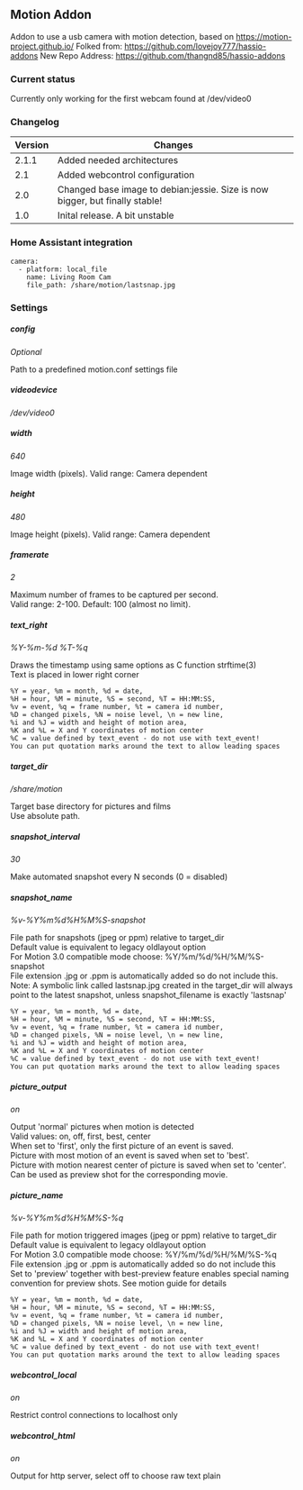 ## Motion Addon
Addon to use a usb camera with motion detection, based on https://motion-project.github.io/
Folked from: https://github.com/lovejoy777/hassio-addons
New Repo Address:  https://github.com/thangnd85/hassio-addons

### Current status
Currently only working for the first webcam found at /dev/video0

### Changelog
|Version|Changes|
|-------|-------|
|2.1.1  | Added needed architectures |
|2.1    | Added webcontrol configuration |
|2.0    | Changed base image to debian:jessie. Size is now bigger, but finally stable!|
|1.0    | Inital release. A bit unstable|

### Home Assistant integration
```
camera:
  - platform: local_file
    name: Living Room Cam
    file_path: /share/motion/lastsnap.jpg
```

### Settings
##### config
*Optional*

Path to a predefined motion.conf settings file

##### videodevice
*/dev/video0*

##### width
*640*

Image width (pixels). Valid range: Camera dependent

##### height
*480*

Image height (pixels). Valid range: Camera dependent

##### framerate
*2*

Maximum number of frames to be captured per second.  
Valid range: 2-100. Default: 100 (almost no limit).

##### text_right
*%Y-%m-%d %T-%q*


Draws the timestamp using same options as C function strftime(3)  
Text is placed in lower right corner

```
%Y = year, %m = month, %d = date,
%H = hour, %M = minute, %S = second, %T = HH:MM:SS,
%v = event, %q = frame number, %t = camera id number,
%D = changed pixels, %N = noise level, \n = new line,
%i and %J = width and height of motion area,
%K and %L = X and Y coordinates of motion center
%C = value defined by text_event - do not use with text_event!
You can put quotation marks around the text to allow leading spaces
```

##### target_dir
*/share/motion*

Target base directory for pictures and films  
Use absolute path.

##### snapshot_interval
*30*

Make automated snapshot every N seconds (0 = disabled)

##### snapshot_name
*%v-%Y%m%d%H%M%S-snapshot*

File path for snapshots (jpeg or ppm) relative to target_dir  
Default value is equivalent to legacy oldlayout option  
For Motion 3.0 compatible mode choose: %Y/%m/%d/%H/%M/%S-snapshot  
File extension .jpg or .ppm is automatically added so do not include this.  
Note: A symbolic link called lastsnap.jpg created in the target_dir will always point to the latest snapshot, unless snapshot_filename is exactly 'lastsnap'

```
%Y = year, %m = month, %d = date,
%H = hour, %M = minute, %S = second, %T = HH:MM:SS,
%v = event, %q = frame number, %t = camera id number,
%D = changed pixels, %N = noise level, \n = new line,
%i and %J = width and height of motion area,
%K and %L = X and Y coordinates of motion center
%C = value defined by text_event - do not use with text_event!
You can put quotation marks around the text to allow leading spaces
```

##### picture_output
*on*

Output 'normal' pictures when motion is detected  
Valid values: on, off, first, best, center  
When set to 'first', only the first picture of an event is saved.  
Picture with most motion of an event is saved when set to 'best'.  
Picture with motion nearest center of picture is saved when set to 'center'.  
Can be used as preview shot for the corresponding movie.

##### picture_name
*%v-%Y%m%d%H%M%S-%q*

File path for motion triggered images (jpeg or ppm) relative to target_dir  
Default value is equivalent to legacy oldlayout option  
For Motion 3.0 compatible mode choose: %Y/%m/%d/%H/%M/%S-%q  
File extension .jpg or .ppm is automatically added so do not include this  
Set to 'preview' together with best-preview feature enables special naming convention for preview shots. See motion guide for details

```
%Y = year, %m = month, %d = date,
%H = hour, %M = minute, %S = second, %T = HH:MM:SS,
%v = event, %q = frame number, %t = camera id number,
%D = changed pixels, %N = noise level, \n = new line,
%i and %J = width and height of motion area,
%K and %L = X and Y coordinates of motion center
%C = value defined by text_event - do not use with text_event!
You can put quotation marks around the text to allow leading spaces
```

##### webcontrol_local
*on*

Restrict control connections to localhost only

##### webcontrol_html
*on*

Output for http server, select off to choose raw text plain
